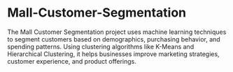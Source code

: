 # Mall-Customer-Segmentation
The Mall Customer Segmentation project uses machine learning techniques to segment customers based on demographics, purchasing behavior, and spending patterns. Using clustering algorithms like K-Means and Hierarchical Clustering, it helps businesses improve marketing strategies, customer experience, and product offerings.
